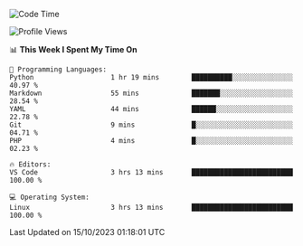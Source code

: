 <!--START_SECTION:waka-->
![Code Time](http://img.shields.io/badge/Code%20Time-366%20hrs%2050%20mins-blue)

![Profile Views](http://img.shields.io/badge/Profile%20Views-20-blue)

📊 **This Week I Spent My Time On** 

```text
💬 Programming Languages: 
Python                   1 hr 19 mins        ██████████░░░░░░░░░░░░░░░   40.97 % 
Markdown                 55 mins             ███████░░░░░░░░░░░░░░░░░░   28.54 % 
YAML                     44 mins             ██████░░░░░░░░░░░░░░░░░░░   22.78 % 
Git                      9 mins              █░░░░░░░░░░░░░░░░░░░░░░░░   04.71 % 
PHP                      4 mins              █░░░░░░░░░░░░░░░░░░░░░░░░   02.23 % 

🔥 Editors: 
VS Code                  3 hrs 13 mins       █████████████████████████   100.00 % 

💻 Operating System: 
Linux                    3 hrs 13 mins       █████████████████████████   100.00 % 
```


 Last Updated on 15/10/2023 01:18:01 UTC
<!--END_SECTION:waka-->
